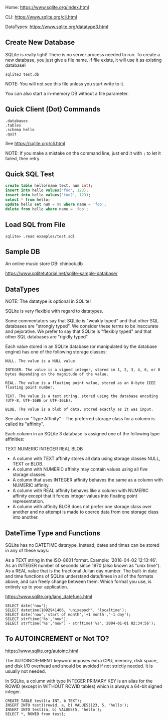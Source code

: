 Home: https://www.sqlite.org/index.html

CLI: https://www.sqlite.org/cli.html

DataTypes: https://www.sqlite.org/datatype3.html

## Create New Database

SQLite is really light! There is no server process needed to run. To create a new database, you just give a file name. If file exists, it will use it as existing database!

    sqlite3 test.db

NOTE: You will not see this file unless you start write to it.

You can also start a in-memory DB without a file parameter.

## Quick Client (Dot) Commands

```
.databases
.tables
.schema hello
.quit
```

See https://sqlite.org/cli.html

NOTE: If you make a mistake on the command line, just end it with `;` to let it failed, then retry.

## Quick SQL Test

```sql
create table hello(name text, num int);
insert into hello values('foo', 123);
insert into hello values('foo2', 123);
select * from hello;
update hello set num = 99 where name = 'foo';
delete from hello where name = 'foo';
```

## Load SQL from File

    sqlite> .read examples/test.sql

## Sample DB

An online music store DB: chinook.db 

https://www.sqlitetutorial.net/sqlite-sample-database/

## DataTypes

NOTE: The datatype is optional in SQLite!

SQLite is very flexible with regard to datatypes.

Some commentators say that SQLite is "weakly typed" and that other SQL databases are "strongly typed". We consider these terms to be inaccurate and pejorative. We prefer to say that SQLite is "flexibly typed" and that other SQL databases are "rigidly typed".

Each value stored in an SQLite database (or manipulated by the database engine) has one of the following storage classes:

```
NULL. The value is a NULL value.

INTEGER. The value is a signed integer, stored in 1, 2, 3, 4, 6, or 8 bytes depending on the magnitude of the value.

REAL. The value is a floating point value, stored as an 8-byte IEEE floating point number.

TEXT. The value is a text string, stored using the database encoding (UTF-8, UTF-16BE or UTF-16LE).

BLOB. The value is a blob of data, stored exactly as it was input.
```

See also on "Type Affinity" - The preferred storage class for a column is called its "affinity".

Each column in an SQLite 3 database is assigned one of the following type affinities:

TEXT
NUMERIC
INTEGER
REAL
BLOB

* A column with TEXT affinity stores all data using storage classes NULL, TEXT or BLOB.
* A column with NUMERIC affinity may contain values using all five storage classes. 
* A column that uses INTEGER affinity behaves the same as a column with NUMERIC affinity. 
* A column with REAL affinity behaves like a column with NUMERIC affinity except that it forces integer values into floating point representation.
* A column with affinity BLOB does not prefer one storage class over another and no attempt is made to coerce data from one storage class into another.

## DateTime Type and Functions

SQLite has no DATETIME datatype. Instead, dates and times can be stored in any of these ways:

As a TEXT string in the ISO-8601 format. Example: '2018-04-02 12:13:46'.
As an INTEGER number of seconds since 1970 (also known as "unix time").
As a REAL value that is the fractional Julian day number.
The built-in date and time functions of SQLite understand date/times in all of the formats above, and can freely change between them. Which format you use, is entirely up to your application.

https://www.sqlite.org/lang_datefunc.html

```
SELECT date('now');
SELECT datetime(1092941466, 'unixepoch', 'localtime');
SELECT date('now','start of month','+1 month','-1 day');
SELECT strftime('%s','now');
SELECT strftime('%s','now') - strftime('%s','2004-01-01 02:34:56');
```

## To AUTOINCREMENT or Not TO?

https://www.sqlite.org/autoinc.html

The AUTOINCREMENT keyword imposes extra CPU, memory, disk space, and disk I/O overhead and should be avoided if not strictly needed. It is usually not needed.

In SQLite, a column with type INTEGER PRIMARY KEY is an alias for the ROWID (except in WITHOUT ROWID tables) which is always a 64-bit signed integer.

```
CREATE TABLE test1(a INT, b TEXT);
INSERT INTO test1(rowid, a, b) VALUES(123, 5, 'hello');
INSERT INTO test1(a, b) VALUES(5, 'hello');
SELECT *, ROWID from test1;
```
